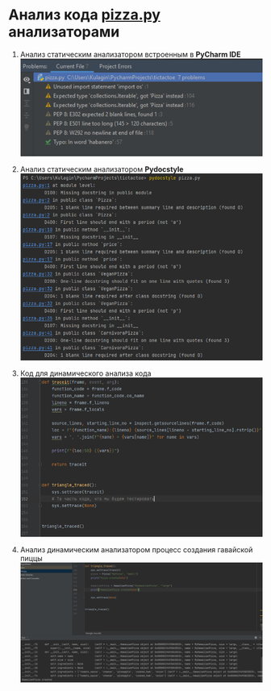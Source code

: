 # Анализ кода [pizza.py](https://github.com/Torusaynim/Mirea-TiVPO/blob/master/%D0%9F%D0%B5%D1%80%D0%BB%D0%BE%D0%B2/%D0%9F%D1%80%D0%B0%D0%BA%D1%82%D0%B8%D1%87%D0%B5%D1%81%D0%BA%D0%B0%D1%8F-2/pizza.py) анализаторами

1. Анализ статическим анализатором встроенным в **PyCharm IDE**
![](https://github.com/Torusaynim/Mirea-TiVPO/blob/master/assets/images/StaticIDE.png)

2. Анализ статическим анализатором **Pydocstyle**
![](https://github.com/Torusaynim/Mirea-TiVPO/blob/master/assets/images/StaticPydocstyle.png)

3. Код для динамического анализа кода
![](https://github.com/Torusaynim/Mirea-TiVPO/blob/master/assets/images/Dynamic.png)

4. Анализ динамическим анализатором процесс создания гавайской пиццы
![](https://github.com/Torusaynim/Mirea-TiVPO/blob/master/assets/images/DynamicHawaiianPizza.png)
